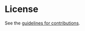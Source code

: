 # License

See the
[guidelines for contributions](https://github.com/claucece/draft-celi-wiggers-tls-kemtls2/blob/master/CONTRIBUTING.md).
